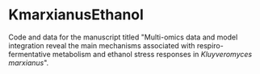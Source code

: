 # KmarxianusEthanol

Code and data for the manuscript titled "Multi-omics data and model integration reveal the main mechanisms associated with respiro-fermentative metabolism and ethanol stress responses in *Kluyveromyces marxianus*".
